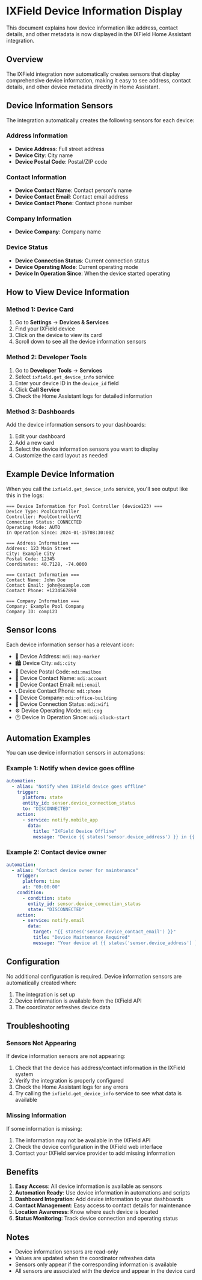 # IXField Device Information Display

This document explains how device information like address, contact details, and other metadata is now displayed in the IXField Home Assistant integration.

## Overview

The IXField integration now automatically creates sensors that display comprehensive device information, making it easy to see address, contact details, and other device metadata directly in Home Assistant.

## Device Information Sensors

The integration automatically creates the following sensors for each device:

### Address Information
- **Device Address**: Full street address
- **Device City**: City name
- **Device Postal Code**: Postal/ZIP code

### Contact Information
- **Device Contact Name**: Contact person's name
- **Device Contact Email**: Contact email address
- **Device Contact Phone**: Contact phone number

### Company Information
- **Device Company**: Company name

### Device Status
- **Device Connection Status**: Current connection status
- **Device Operating Mode**: Current operating mode
- **Device In Operation Since**: When the device started operating

## How to View Device Information

### Method 1: Device Card
1. Go to **Settings** → **Devices & Services**
2. Find your IXField device
3. Click on the device to view its card
4. Scroll down to see all the device information sensors

### Method 2: Developer Tools
1. Go to **Developer Tools** → **Services**
2. Select `ixfield.get_device_info` service
3. Enter your device ID in the `device_id` field
4. Click **Call Service**
5. Check the Home Assistant logs for detailed information

### Method 3: Dashboards
Add the device information sensors to your dashboards:
1. Edit your dashboard
2. Add a new card
3. Select the device information sensors you want to display
4. Customize the card layout as needed

## Example Device Information

When you call the `ixfield.get_device_info` service, you'll see output like this in the logs:

```
=== Device Information for Pool Controller (device123) ===
Device Type: PoolController
Controller: PoolControllerV2
Connection Status: CONNECTED
Operating Mode: AUTO
In Operation Since: 2024-01-15T08:30:00Z

=== Address Information ===
Address: 123 Main Street
City: Example City
Postal Code: 12345
Coordinates: 40.7128, -74.0060

=== Contact Information ===
Contact Name: John Doe
Contact Email: john@example.com
Contact Phone: +1234567890

=== Company Information ===
Company: Example Pool Company
Company ID: comp123
```

## Sensor Icons

Each device information sensor has a relevant icon:
- 📍 Device Address: `mdi:map-marker`
- 🏙️ Device City: `mdi:city`
- 📮 Device Postal Code: `mdi:mailbox`
- 👤 Device Contact Name: `mdi:account`
- 📧 Device Contact Email: `mdi:email`
- 📞 Device Contact Phone: `mdi:phone`
- 🏢 Device Company: `mdi:office-building`
- 📶 Device Connection Status: `mdi:wifi`
- ⚙️ Device Operating Mode: `mdi:cog`
- 🕐 Device In Operation Since: `mdi:clock-start`

## Automation Examples

You can use device information sensors in automations:

### Example 1: Notify when device goes offline
```yaml
automation:
  - alias: "Notify when IXField device goes offline"
    trigger:
      platform: state
      entity_id: sensor.device_connection_status
      to: "DISCONNECTED"
    action:
      - service: notify.mobile_app
        data:
          title: "IXField Device Offline"
          message: "Device {{ states('sensor.device_address') }} in {{ states('sensor.device_city') }} is offline"
```

### Example 2: Contact device owner
```yaml
automation:
  - alias: "Contact device owner for maintenance"
    trigger:
      platform: time
      at: "09:00:00"
    condition:
      - condition: state
        entity_id: sensor.device_connection_status
        state: "DISCONNECTED"
    action:
      - service: notify.email
        data:
          target: "{{ states('sensor.device_contact_email') }}"
          title: "Device Maintenance Required"
          message: "Your device at {{ states('sensor.device_address') }} needs attention"
```

## Configuration

No additional configuration is required. Device information sensors are automatically created when:
1. The integration is set up
2. Device information is available from the IXField API
3. The coordinator refreshes device data

## Troubleshooting

### Sensors Not Appearing
If device information sensors are not appearing:
1. Check that the device has address/contact information in the IXField system
2. Verify the integration is properly configured
3. Check the Home Assistant logs for any errors
4. Try calling the `ixfield.get_device_info` service to see what data is available

### Missing Information
If some information is missing:
1. The information may not be available in the IXField API
2. Check the device configuration in the IXField web interface
3. Contact your IXField service provider to add missing information

## Benefits

1. **Easy Access**: All device information is available as sensors
2. **Automation Ready**: Use device information in automations and scripts
3. **Dashboard Integration**: Add device information to your dashboards
4. **Contact Management**: Easy access to contact details for maintenance
5. **Location Awareness**: Know where each device is located
6. **Status Monitoring**: Track device connection and operating status

## Notes

- Device information sensors are read-only
- Values are updated when the coordinator refreshes data
- Sensors only appear if the corresponding information is available
- All sensors are associated with the device and appear in the device card 